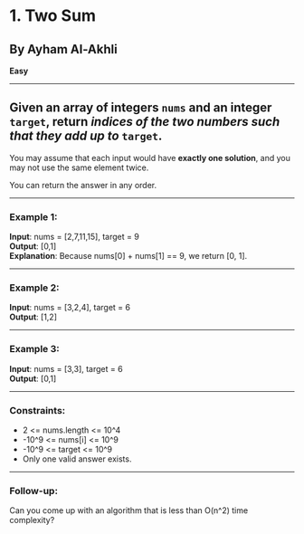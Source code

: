 # 1. Two Sum

## By Ayham Al-Akhli

**Easy**

---

## Given an array of integers `nums` and an integer `target`, return *indices of the two numbers such that they add up to* `target`.

You may assume that each input would have **exactly one solution**, and you may not use the same element twice.

You can return the answer in any order.

---

### Example 1:

**Input**: nums = [2,7,11,15], target = 9  
**Output**: [0,1]  
**Explanation**: Because nums[0] + nums[1] == 9, we return [0, 1].

---

### Example 2:

**Input**: nums = [3,2,4], target = 6  
**Output**: [1,2]

---

### Example 3:

**Input**: nums = [3,3], target = 6  
**Output**: [0,1]

---

### Constraints:

- 2 <= nums.length <= 10^4
- -10^9 <= nums[i] <= 10^9
- -10^9 <= target <= 10^9
- Only one valid answer exists.

---

### Follow-up:

Can you come up with an algorithm that is less than O(n^2) time complexity?
